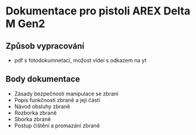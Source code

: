 # Dokumentace pro pistoli AREX Delta M Gen2

## Způsob vypracování
- pdf s fotodokumnetací, možost videí s odkazem na yt

## Body dokumentace
- Zásady bezpečnosti manipulace se zbraní
- Popis funkčnosti zbraně a její částí
- Návod obsluhy zbraně
- Rozborka zbraně
- Sborka zbraně
- Postup čištění a promazání zbraně

 
